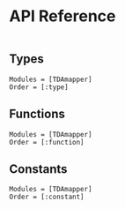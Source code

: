 # API Reference

```@index
```

## Types

```@autodocs
Modules = [TDAmapper]
Order = [:type]
```

## Functions

```@autodocs
Modules = [TDAmapper]
Order = [:function]
```

## Constants

```@autodocs
Modules = [TDAmapper]
Order = [:constant]
```
